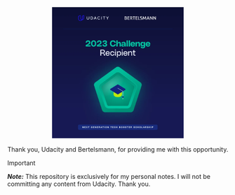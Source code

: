 <div align="center">
    <img src="assets/img/nextgen-badge.webp" alt="" width="300">
    <p>
        Thank you, Udacity and Bertelsmann, for providing me with this opportunity.
    </p>
</div>

> [!IMPORTANT]
> ***Note:*** This repository is exclusively for my personal notes. I will not be committing any content from Udacity. Thank you.